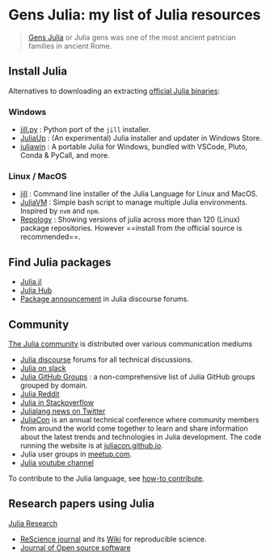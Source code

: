 # Gens Julia: my list of Julia resources

> [Gens Julia](https://en.wikipedia.org/wiki/Julia_gens) or Julia gens was one of the most ancient patrician families in ancient Rome.

## Install Julia

Alternatives to downloading an extracting [official Julia binaries](http://julialang.org/downloads/):

### Windows

- [jill.py](https://github.com/johnnychen94/jill.py) : Python port of the `jill` installer.
- [JuliaUp](https://github.com/JuliaLang/juliaup) : (An experimental) Julia installer and updater in Windows Store.
- [juliawin](https://github.com/heetbeet/juliawin) : A portable Julia for Windows, bundled with VSCode, Pluto, Conda & PyCall, and more.

### Linux / MacOS

- [jill](https://github.com/abelsiqueira/jill) :  Command line installer of the Julia Language for Linux and MacOS.
- [JuliaVM](https://github.com/pmargreff/juliavm) : Simple bash script to manage multiple Julia environments. Inspired by `nvm` and `npm`.
- [Repology](https://repology.org/metapackage/julia/versions) : Showing versions of julia across more than 120 (Linux) package repositories. However ==install from the official source is recommended==.

## Find Julia packages

- [Julia.jl][]
- [Julia Hub][]
- [Package announcement][] in Julia discourse forums.

[Julia.jl]: https://github.com/svaksha/Julia.jl
[Julia Hub]: https://juliahub.com/ui/index.html
[Package announcement]: https://discourse.julialang.org/c/community/packages/47

## Community

[The Julia community](http://julialang.org/community/) is distributed over various communication mediums
- [Julia discourse](https://discourse.julialang.org/) forums for all technical discussions.
- [Julia on slack](https://join.slack.com/t/julialang/shared_invite/zt-nmal0i0x-LcYEtdnTameGsXmBzMzgog)
- [Julia GitHub Groups](https://julialang.org/community/organizations/) : a non-comprehensive list of Julia GitHub groups grouped by domain.
- [Julia Reddit](http://www.reddit.com/r/Julia/)
- [Julia in Stackoverflow](http://stackoverflow.com/questions/tagged/julia-lang)
- [Julialang news on Twitter](https://twitter.com/julialang_news)
- [JuliaCon](http://juliacon.org/) is an annual technical conference where community members from around the world come together to learn and share information about the latest trends and technologies in Julia development. The code running the website is at [juliacon.github.io](https://github.com/JuliaCon/juliacon.github.io).
- Julia user groups in [meetup.com](https://www.meetup.com/topics/julia/).
- [Julia youtube channel](https://www.youtube.com/user/JuliaLanguage)


To contribute to the Julia language, see [how-to contribute](https://github.com/JuliaLang/julia/blob/master/CONTRIBUTING.md).


## Research papers using Julia

[Julia Research](https://julialang.org/research/)

- [ReScience journal](https://github.com/ReScience/ReScience) and its [Wiki](https://github.com/ReScience/ReScience/wiki) for reproducible science.
- [Journal of Open source software](https://joss.theoj.org)
